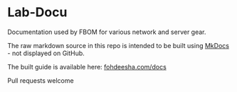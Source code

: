 
# Lab-Docu
Documentation used by FBOM for various network and server gear.  

The raw markdown source in this repo is intended to be built using [MkDocs](http://www.mkdocs.org/) - not displayed on GitHub.  

The built guide is available here: [fohdeesha.com/docs](http://fohdeesha.com/docs/)  

Pull requests welcome
